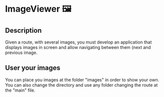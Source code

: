 # ImageViewer 🖼️
## Description
Given a route, with several images, you must
develop an application that displays images in
screen and allow navigating between them (next and
previous image.

## User your images
You can place you images at the folder "images" in order to show your own.
You can also change the directory and use any folder changing the route at the "main" file.

